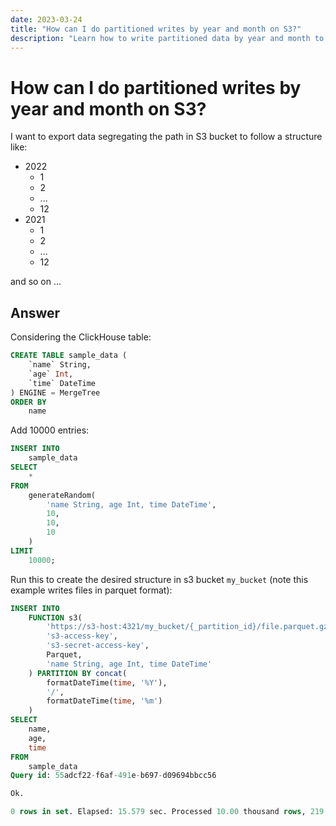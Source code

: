 ```yaml
---
date: 2023-03-24
title: "How can I do partitioned writes by year and month on S3?"
description: "Learn how to write partitioned data by year and month to an S3 bucket in ClickHouse, using a custom path structure for organizing the data."
---
```


# How can I do partitioned writes by year and month on S3?

I want to export data segregating the path in S3 bucket to follow a structure like:

- 2022
  - 1
  - 2
  - ...
  - 12
- 2021
  - 1
  - 2
  - ...
  - 12
  
and so on ...
 
<!-- truncate -->

## Answer

Considering the ClickHouse table:

```sql
CREATE TABLE sample_data (
    `name` String,
    `age` Int,
    `time` DateTime
) ENGINE = MergeTree
ORDER BY
    name
```

Add 10000 entries:

```sql
INSERT INTO
    sample_data
SELECT
    *
FROM
    generateRandom(
        'name String, age Int, time DateTime',
        10,
        10,
        10
    )
LIMIT
    10000;
```

Run this to create the desired structure in s3 bucket `my_bucket` (note this example writes files in parquet format):

```sql
INSERT INTO
    FUNCTION s3(
        'https://s3-host:4321/my_bucket/{_partition_id}/file.parquet.gz',
        's3-access-key',
        's3-secret-access-key',
        Parquet,
        'name String, age Int, time DateTime'
    ) PARTITION BY concat(
        formatDateTime(time, '%Y'),
        '/',
        formatDateTime(time, '%m')
    )
SELECT
    name,
    age,
    time
FROM
    sample_data
Query id: 55adcf22-f6af-491e-b697-d09694bbcc56

Ok.

0 rows in set. Elapsed: 15.579 sec. Processed 10.00 thousand rows, 219.93 KB (641.87 rows/s., 14.12 KB/s.)
```
